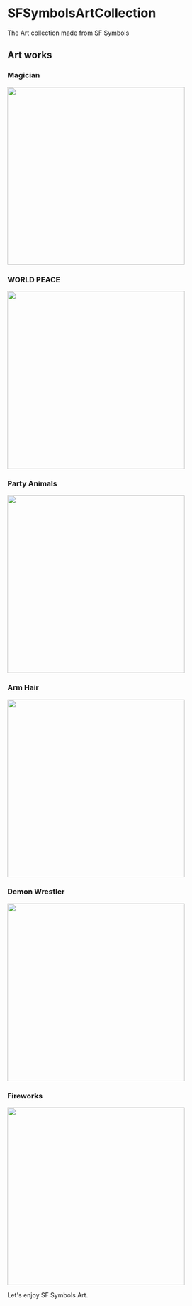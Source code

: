 # SFSymbolsArtCollection

The Art collection made from SF Symbols

## Art works

### Magician
<img src="https://user-images.githubusercontent.com/67716751/189031487-7b1d7588-159c-4abd-b1fd-35481377f516.png" width="400">

### WORLD PEACE
<img src="https://user-images.githubusercontent.com/67716751/189031575-1aa95c69-ecfe-458b-830e-8125607d90a4.png" width="400">

### Party Animals
<img src="https://user-images.githubusercontent.com/67716751/189031530-b086f16b-ca6a-456e-901e-e288807dd1c4.png" width="400">

### Arm Hair
<img src="https://user-images.githubusercontent.com/67716751/189031623-6ad6e971-4a1c-427e-b175-078ed2571dd9.png" width="400">

### Demon Wrestler
<img src="https://user-images.githubusercontent.com/67716751/189249059-62309f6c-1816-4d2b-a4d2-16436388fe84.png" width="400">

### Fireworks
<img src="https://user-images.githubusercontent.com/67716751/189031694-769478f2-5a5c-4fd2-bf43-97714b0cceb4.png" width="400">

Let's enjoy SF Symbols Art.
